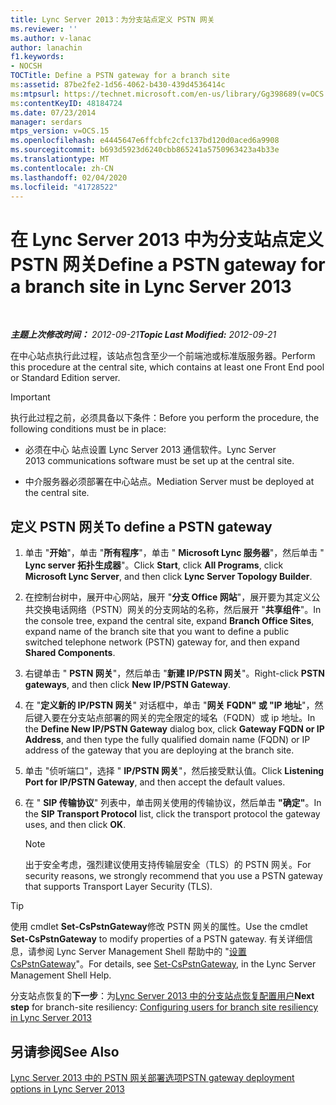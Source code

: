 ```yaml
---
title: Lync Server 2013：为分支站点定义 PSTN 网关
ms.reviewer: ''
ms.author: v-lanac
author: lanachin
f1.keywords:
- NOCSH
TOCTitle: Define a PSTN gateway for a branch site
ms:assetid: 87be2fe2-1d56-4062-b430-439d4536414c
ms:mtpsurl: https://technet.microsoft.com/en-us/library/Gg398689(v=OCS.15)
ms:contentKeyID: 48184724
ms.date: 07/23/2014
manager: serdars
mtps_version: v=OCS.15
ms.openlocfilehash: e4445647e6ffcbfc2cfc137bd120d0aced6a9908
ms.sourcegitcommit: b693d5923d6240cbb865241a5750963423a4b33e
ms.translationtype: MT
ms.contentlocale: zh-CN
ms.lasthandoff: 02/04/2020
ms.locfileid: "41728522"
---
```

<div data-xmlns="http://www.w3.org/1999/xhtml">

<div class="topic" data-xmlns="http://www.w3.org/1999/xhtml" data-msxsl="urn:schemas-microsoft-com:xslt" data-cs="http://msdn.microsoft.com/en-us/">

<div data-asp="http://msdn2.microsoft.com/asp">

# <a name="define-a-pstn-gateway-for-a-branch-site-in-lync-server-2013"></a><span data-ttu-id="db340-102">在 Lync Server 2013 中为分支站点定义 PSTN 网关</span><span class="sxs-lookup"><span data-stu-id="db340-102">Define a PSTN gateway for a branch site in Lync Server 2013</span></span>

</div>

<div id="mainSection">

<div id="mainBody">

<span> </span>

<span data-ttu-id="db340-103">_**主题上次修改时间：** 2012-09-21_</span><span class="sxs-lookup"><span data-stu-id="db340-103">_**Topic Last Modified:** 2012-09-21_</span></span>

<span data-ttu-id="db340-104">在中心站点执行此过程，该站点包含至少一个前端池或标准版服务器。</span><span class="sxs-lookup"><span data-stu-id="db340-104">Perform this procedure at the central site, which contains at least one Front End pool or Standard Edition server.</span></span>

<div>


> [!IMPORTANT]  
> <span data-ttu-id="db340-105">执行此过程之前，必须具备以下条件：</span><span class="sxs-lookup"><span data-stu-id="db340-105">Before you perform the procedure, the following conditions must be in place:</span></span> 
> <UL>
> <LI>
> <P><span data-ttu-id="db340-106">必须在中心&nbsp;站点设置 Lync Server 2013 通信软件。</span><span class="sxs-lookup"><span data-stu-id="db340-106">Lync Server 2013&nbsp;communications software must be set up at the central site.</span></span></P>
> <LI>
> <P><span data-ttu-id="db340-107">中介服务器必须部署在中心站点。</span><span class="sxs-lookup"><span data-stu-id="db340-107">Mediation Server must be deployed at the central site.</span></span></P></LI></UL>



</div>

<div>

## <a name="to-define-a-pstn-gateway"></a><span data-ttu-id="db340-108">定义 PSTN 网关</span><span class="sxs-lookup"><span data-stu-id="db340-108">To define a PSTN gateway</span></span>

1.  <span data-ttu-id="db340-109">单击 "**开始**"，单击 "**所有程序**"，单击 " **Microsoft Lync 服务器**"，然后单击 " **Lync server 拓扑生成器**"。</span><span class="sxs-lookup"><span data-stu-id="db340-109">Click **Start**, click **All Programs**, click **Microsoft Lync Server**, and then click **Lync Server Topology Builder**.</span></span>

2.  <span data-ttu-id="db340-110">在控制台树中，展开中心网站，展开 "**分支 Office 网站**"，展开要为其定义公共交换电话网络（PSTN）网关的分支网站的名称，然后展开 "**共享组件**"。</span><span class="sxs-lookup"><span data-stu-id="db340-110">In the console tree, expand the central site, expand **Branch Office Sites**, expand name of the branch site that you want to define a public switched telephone network (PSTN) gateway for, and then expand **Shared Components**.</span></span>

3.  <span data-ttu-id="db340-111">右键单击 " **PSTN 网关**"，然后单击 "**新建 IP/PSTN 网关**"。</span><span class="sxs-lookup"><span data-stu-id="db340-111">Right-click **PSTN gateways**, and then click **New IP/PSTN Gateway**.</span></span>

4.  <span data-ttu-id="db340-112">在 "**定义新的 IP/PSTN 网关**" 对话框中，单击 "**网关 FQDN" 或 "IP 地址**"，然后键入要在分支站点部署的网关的完全限定的域名（FQDN）或 ip 地址。</span><span class="sxs-lookup"><span data-stu-id="db340-112">In the **Define New IP/PSTN Gateway** dialog box, click **Gateway FQDN or IP Address**, and then type the fully qualified domain name (FQDN) or IP address of the gateway that you are deploying at the branch site.</span></span>

5.  <span data-ttu-id="db340-113">单击 "侦听端口"，选择 " **IP/PSTN 网关**"，然后接受默认值。</span><span class="sxs-lookup"><span data-stu-id="db340-113">Click **Listening Port for IP/PSTN Gateway**, and then accept the default values.</span></span>

6.  <span data-ttu-id="db340-114">在 " **SIP 传输协议**" 列表中，单击网关使用的传输协议，然后单击 **"确定"**。</span><span class="sxs-lookup"><span data-stu-id="db340-114">In the **SIP Transport Protocol** list, click the transport protocol the gateway uses, and then click **OK**.</span></span>
    
    <div>
    

    > [!NOTE]  
    > <span data-ttu-id="db340-115">出于安全考虑，强烈建议使用支持传输层安全（TLS）的 PSTN 网关。</span><span class="sxs-lookup"><span data-stu-id="db340-115">For security reasons, we strongly recommend that you use a PSTN gateway that supports Transport Layer Security (TLS).</span></span>

    
    </div>

<div>


> [!TIP]  
> <span data-ttu-id="db340-116">使用 cmdlet <STRONG>Set-CsPstnGateway</STRONG>修改 PSTN 网关的属性。</span><span class="sxs-lookup"><span data-stu-id="db340-116">Use the cmdlet <STRONG>Set-CsPstnGateway</STRONG> to modify properties of a PSTN gateway.</span></span> <span data-ttu-id="db340-117">有关详细信息，请参阅 Lync Server Management Shell 帮助中的 "<A href="https://docs.microsoft.com/powershell/module/skype/Set-CsPstnGateway">设置 CsPstnGateway</A>"。</span><span class="sxs-lookup"><span data-stu-id="db340-117">For details, see <A href="https://docs.microsoft.com/powershell/module/skype/Set-CsPstnGateway">Set-CsPstnGateway</A>, in the Lync Server Management Shell Help.</span></span>



</div>

<span data-ttu-id="db340-118">分支站点恢复的**下一步**：为[Lync Server 2013 中的分支站点恢复配置用户](lync-server-2013-configuring-users-for-branch-site-resiliency.md)</span><span class="sxs-lookup"><span data-stu-id="db340-118">**Next step** for branch-site resiliency: [Configuring users for branch site resiliency in Lync Server 2013](lync-server-2013-configuring-users-for-branch-site-resiliency.md)</span></span>

</div>

<div>

## <a name="see-also"></a><span data-ttu-id="db340-119">另请参阅</span><span class="sxs-lookup"><span data-stu-id="db340-119">See Also</span></span>


[<span data-ttu-id="db340-120">Lync Server 2013 中的 PSTN 网关部署选项</span><span class="sxs-lookup"><span data-stu-id="db340-120">PSTN gateway deployment options in Lync Server 2013</span></span>](lync-server-2013-pstn-gateway-deployment-options.md)  
  

</div>

</div>

<span> </span>

</div>

</div>

</div>

